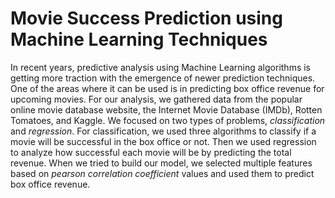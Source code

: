# Movie Success Prediction using Machine Learning Techniques
In recent years, predictive analysis using Machine Learning algorithms is getting more traction with the emergence of newer prediction techniques. One of the areas where it can be used is in predicting box office revenue for upcoming movies. For our analysis, we gathered data from the popular online movie database website, the Internet Movie Database (IMDb), Rotten Tomatoes, and Kaggle. We focused on two types of problems, *classification* and *regression*. For classification, we used three algorithms to classify if a movie will be successful in the box office or not. Then we used regression to analyze how successful each movie will be by predicting the total revenue. When we tried to build our model, we selected multiple features based on *pearson correlation coefficient* values and used them to predict box office revenue.
